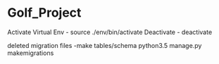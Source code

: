 # Golf_Project
Activate Virtual Env - source ./env/bin/activate
Deactivate - deactivate

deleted migration files
-make tables/schema
python3.5 manage.py makemigrations


